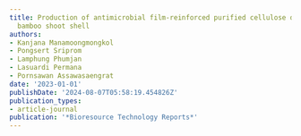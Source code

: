 ```yaml
---
title: Production of antimicrobial film-reinforced purified cellulose derived from
  bamboo shoot shell
authors:
- Kanjana Manamoongmongkol
- Pongsert Sriprom
- Lamphung Phumjan
- Lasuardi Permana
- Pornsawan Assawasaengrat
date: '2023-01-01'
publishDate: '2024-08-07T05:58:19.454826Z'
publication_types:
- article-journal
publication: '*Bioresource Technology Reports*'
---
```


